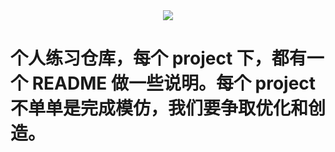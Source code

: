 ﻿<div style="with:100%;display: flex;align-items: center;justify-content: center;">
    <img src="https://javascript30.com/images/JS3-social-share.png"/>
</div>


# 个人练习仓库，每个 project 下，都有一个 README 做一些说明。每个 project 不单单是完成模仿，我们要争取优化和创造。

